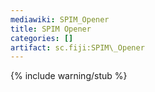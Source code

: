```yaml
---
mediawiki: SPIM_Opener
title: SPIM Opener
categories: []
artifact: sc.fiji:SPIM\_Opener
---
```


{% include warning/stub %}



